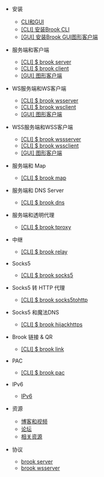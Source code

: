 * 安装

    * [CLI和GUI](README.md)
    * [[CLI] 安装Brook CLI](install-cli.md)
    * [[GUI] 安装Brook GUI图形客户端](install-gui-client.md)

* 服务端和客户端

    * [[CLI] $ brook server](brook-server.md)
    * [[CLI] $ brook client](brook-client.md)
    * [[GUI] 图形客户端](brook-client-gui.md)

* WS服务端和WS客户端

    * [[CLI] $ brook wsserver](brook-wsserver.md)
    * [[CLI] $ brook wsclient](brook-wsclient.md)
    * [[GUI] 图形客户端](brook-wsclient-gui.md)

* WSS服务端和WSS客户端

    * [[CLI] $ brook wssserver](brook-wssserver.md)
    * [[CLI] $ brook wssclient](brook-wssclient.md)
    * [[GUI] 图形客户端](brook-wssclient-gui.md)

* 服务端和 Map

    * [[CLI] $ brook map](brook-map.md)

* 服务端和 DNS Server

    * [[CLI] $ brook dns](brook-dns.md)

* 服务端和透明代理

    * [[CLI] $ brook tproxy](brook-tproxy.md)

* 中继

    * [[CLI] $ brook relay](brook-relay.md)

* Socks5

    * [[CLI] $ brook socks5](brook-socks5.md)

* Socks5 转 HTTP 代理

    * [[CLI] $ brook socks5tohttp](brook-socks5tohttp.md)

* Socks5 和魔法DNS

    * [[CLI] $ brook hijackhttps](brook-hijackhttps.md)

* Brook 链接 & QR

    * [[CLI] $ brook link](brook-link.md)

* PAC

    * [[CLI] $ brook pac](brook-pac.md)

* IPv6

    * [IPv6](ipv6.md)

* 资源

    * [博客和视频](blogvideo.md)
    * [论坛](community.md)
    * [相关资源](resources.md)

* 协议

    * [brook server](brook-server-spec.md)
    * [brook wsserver](brook-wsserver-spec.md)
